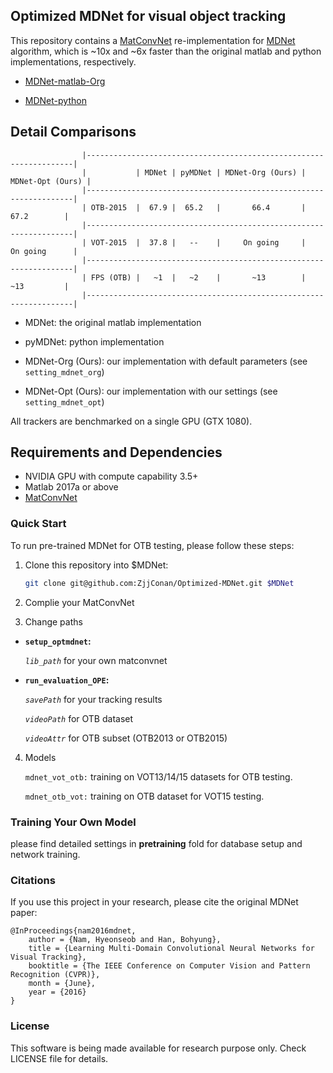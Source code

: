 ## Optimized MDNet for visual object tracking

This repository contains a [MatConvNet](http://www.vlfeat.org/matconvnet/) re-implementation for [MDNet](https://www.cv-foundation.org/openaccess/content_cvpr_2016/papers/Nam_Learning_Multi-Domain_Convolutional_CVPR_2016_paper.pdf) algorithm, which is  ~10x and ~6x faster than the original matlab and python implementations, respectively.

- [MDNet-matlab-Org](https://github.com/HyeonseobNam/MDNet)

- [MDNet-python](https://github.com/HyeonseobNam/py-MDNet)


## Detail Comparisons
```shell
                |-------------------------------------------------------------------|
                |           | MDNet | pyMDNet | MDNet-Org (Ours) | MDNet-Opt (Ours) |
                |-------------------------------------------------------------------|
                | OTB-2015  |  67.9 |  65.2   |       66.4       |      67.2        |
                |-------------------------------------------------------------------|
                | VOT-2015  |  37.8 |   --    |     On going     |    On going      |
                |-------------------------------------------------------------------|
                | FPS (OTB) |   ~1  |   ~2    |       ~13        |      ~13         |
                |-------------------------------------------------------------------|
```

- MDNet: the original matlab implementation

- pyMDNet: python implementation

- MDNet-Org (Ours): our implementation with default parameters (see `setting_mdnet_org`)

- MDNet-Opt (Ours): our implementation with our settings (see `setting_mdnet_opt`)

All trackers are benchmarked on a single GPU (GTX 1080).


## Requirements and Dependencies

- NVIDIA GPU with compute capability 3.5+
- Matlab 2017a or above
- [MatConvNet](http://www.vlfeat.org/matconvnet/)


### Quick Start

To run pre-trained MDNet for OTB testing, please follow these steps:

1. Clone this repository into $MDNet:

   ```bash
   git clone git@github.com:ZjjConan/Optimized-MDNet.git $MDNet
   ```

2. Complie your MatConvNet

3. Change paths

- **`setup_optmdnet`:**

    *`lib_path`* for your own matconvnet

- **`run_evaluation_OPE`:**

    *`savePath`* for your tracking results

    *`videoPath`* for OTB dataset
    
    *`videoAttr`* for OTB subset (OTB2013 or OTB2015)

4. Models

    `mdnet_vot_otb:` training on VOT13/14/15 datasets for OTB testing.

    `mdnet_otb_vot:` training on OTB dataset for VOT15 testing.

### Training Your Own Model

please find detailed settings in **pretraining** fold for database setup and network training.


### Citations
If you use this project in your research, please cite the original MDNet paper:

    @InProceedings{nam2016mdnet,
        author = {Nam, Hyeonseob and Han, Bohyung},
        title = {Learning Multi-Domain Convolutional Neural Networks for Visual Tracking},
        booktitle = {The IEEE Conference on Computer Vision and Pattern Recognition (CVPR)},
        month = {June},
        year = {2016}
    }

### License

This software is being made available for research purpose only. Check LICENSE file for details.